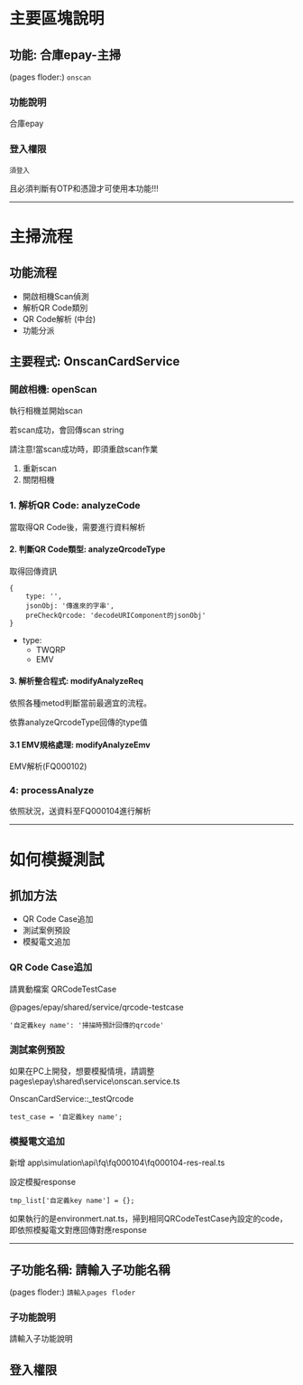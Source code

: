 # 主要區塊說明
## 功能: 合庫epay-主掃
(pages floder:) `
onscan
`

### 功能說明
合庫epay

### 登入權限
`須登入`

且必須判斷有OTP和憑證才可使用本功能!!!

---

# 主掃流程
## 功能流程
* 開啟相機Scan偵測
* 解析QR Code類別
* QR Code解析 (中台)
* 功能分派

## 主要程式: OnscanCardService
### 開啟相機: openScan
執行相機並開始scan

若scan成功，會回傳scan string

請注意!當scan成功時，即須重啟scan作業
1. 重新scan
2. 關閉相機

### 1. 解析QR Code: analyzeCode
當取得QR Code後，需要進行資料解析


#### 2. 判斷QR Code類型: analyzeQrcodeType
取得回傳資訊

    {
        type: '',
        jsonObj: '傳進來的字串',
        preCheckQrcode: 'decodeURIComponent的jsonObj'
    }

* type:
    * TWQRP
    * EMV

#### 3. 解析整合程式: modifyAnalyzeReq
依照各種metod判斷當前最適宜的流程。

依靠analyzeQrcodeType回傳的type值


#### 3.1 EMV規格處理: modifyAnalyzeEmv
EMV解析(FQ000102)

### 4: processAnalyze
依照狀況，送資料至FQ000104進行解析

---

# 如何模擬測試
## 抓加方法
* QR Code Case追加
* 測試案例預設
* 模擬電文追加

### QR Code Case追加
請異動檔案 QRCodeTestCase

@pages/epay/shared/service/qrcode-testcase

    '自定義key name': '掃描時預計回傳的qrcode'

### 測試案例預設
如果在PC上開發，想要模擬情境，請調整 pages\epay\shared\service\onscan.service.ts

OnscanCardService::_testQrcode

    test_case = '自定義key name';

### 模擬電文追加
新增 app\simulation\api\fq\fq000104\fq000104-res-real.ts

設定模擬response

    tmp_list['自定義key name'] = {}; 


如果執行的是environmert.nat.ts，掃到相同QRCodeTestCase內設定的code，即依照模擬電文對應回傳對應response



---
## 子功能名稱: 請輸入子功能名稱
(pages floder:) `
請輸入pages floder
`

### 子功能說明
請輸入子功能說明

## 登入權限
<!-- `免登入` -->
<!-- `須登入` -->

